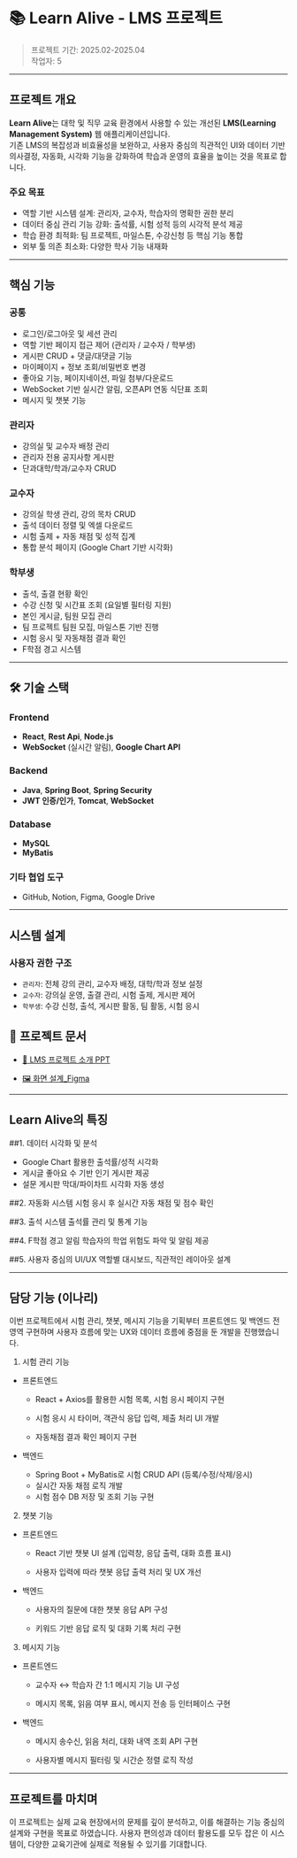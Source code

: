 # 📚 Learn Alive - LMS 프로젝트

> 프로젝트 기간: 2025.02-2025.04  
> 작업자: 5

---

## 프로젝트 개요

**Learn Alive**는 대학 및 직무 교육 환경에서 사용할 수 있는 개선된 **LMS(Learning Management System)** 웹 애플리케이션입니다.  
기존 LMS의 복잡성과 비효율성을 보완하고, 사용자 중심의 직관적인 UI와 데이터 기반 의사결정, 자동화, 시각화 기능을 강화하여 학습과 운영의 효율을 높이는 것을 목표로 합니다.

### 주요 목표

- 역할 기반 시스템 설계: 관리자, 교수자, 학습자의 명확한 권한 분리
- 데이터 중심 관리 기능 강화: 출석률, 시험 성적 등의 시각적 분석 제공
- 학습 환경 최적화: 팀 프로젝트, 마일스톤, 수강신청 등 핵심 기능 통합
- 외부 툴 의존 최소화: 다양한 학사 기능 내재화
  
---

## 핵심 기능

### 공통
- 로그인/로그아웃 및 세션 관리
- 역할 기반 페이지 접근 제어 (관리자 / 교수자 / 학부생)
- 게시판 CRUD + 댓글/대댓글 기능
- 마이페이지 + 정보 조회/비밀번호 변경
- 좋아요 기능, 페이지네이션, 파일 첨부/다운로드
- WebSocket 기반 실시간 알림, 오픈API 연동 식단표 조회
- 메시지 및 챗봇 기능

### 관리자
- 강의실 및 교수자 배정 관리
- 관리자 전용 공지사항 게시판
- 단과대학/학과/교수자 CRUD

### 교수자
- 강의실 학생 관리, 강의 목차 CRUD
- 출석 데이터 정렬 및 엑셀 다운로드
- 시험 출제 + 자동 채점 및 성적 집계
- 통합 분석 페이지 (Google Chart 기반 시각화)

### 학부생
- 출석, 출결 현황 확인
- 수강 신청 및 시간표 조회 (요일별 필터링 지원)
- 본인 게시글, 팀원 모집 관리
- 팀 프로젝트 팀원 모집, 마일스톤 기반 진행
- 시험 응시 및 자동채점 결과 확인
- F학점 경고 시스템

---

## 🛠 기술 스택

### Frontend
- **React**, **Rest Api**, **Node.js**
- **WebSocket** (실시간 알림), **Google Chart API**

### Backend
- **Java**, **Spring Boot**, **Spring Security**
- **JWT 인증/인가**, **Tomcat**, **WebSocket**

### Database
- **MySQL**
- **MyBatis**

### 기타 협업 도구
- GitHub, Notion, Figma, Google Drive

---

## 시스템 설계

### 사용자 권한 구조
- `관리자`: 전체 강의 관리, 교수자 배정, 대학/학과 정보 설정
- `교수자`: 강의실 운영, 출결 관리, 시험 출제, 게시판 제어
- `학부생`: 수강 신청, 출석, 게시판 활동, 팀 활동, 시험 응시

## 📘 프로젝트 문서

- [📄 LMS 프로젝트 소개 PPT](https://github.com/nari27/LearnAliveLMS/blob/main/docs/LMS%20%E1%84%91%E1%85%B3%E1%84%85%E1%85%A9%E1%84%8C%E1%85%A6%E1%86%A8%E1%84%90%E1%85%B3%20%E1%84%89%E1%85%A9%E1%84%80%E1%85%A2.pdf)

- [🖼️ 화면 설계_Figma](https://www.figma.com/design/WOBNLCfkcLOltITfUSnO3Z/LearnAliveLMS?node-id=0-1&p=f&t=uMVc2Jh6Jd0fBcZK-0)

---

## Learn Alive의 특징

##1. 데이터 시각화 및 분석
- Google Chart 활용한 출석률/성적 시각화
- 게시글 좋아요 수 기반 인기 게시판 제공
- 설문 게시판 막대/파이차트 시각화 자동 생성

##2. 자동화 시스템
시험 응시 후 실시간 자동 채점 및 점수 확인

##3. 출석 시스템
출석률 관리 및 통계 기능 

##4. F학점 경고 알림
학습자의 학업 위험도 파악 및 알림 제공

##5. 사용자 중심의 UI/UX
역할별 대시보드, 직관적인 레이아웃 설계

---

## 담당 기능 (이나리)

이번 프로젝트에서 시험 관리, 챗봇, 메시지 기능을 기획부터 프론트엔드 및 백엔드 전 영역 구현하며 사용자 흐름에 맞는 UX와 데이터 흐름에 중점을 둔 개발을 진행했습니다.

1. 시험 관리 기능
 - 프론트엔드

    - React + Axios를 활용한 시험 목록, 시험 응시 페이지 구현

    - 시험 응시 시 타이머, 객관식 응답 입력, 제출 처리 UI 개발

    - 자동채점 결과 확인 페이지 구현

 - 백엔드

    - Spring Boot + MyBatis로 시험 CRUD API (등록/수정/삭제/응시)
    - 실시간 자동 채점 로직 개발
    - 시험 점수 DB 저장 및 조회 기능 구현

2. 챗봇 기능
 - 프론트엔드

    - React 기반 챗봇 UI 설계 (입력창, 응답 출력, 대화 흐름 표시)

    - 사용자 입력에 따라 챗봇 응답 출력 처리 및 UX 개선

 - 백엔드

    - 사용자의 질문에 대한 챗봇 응답 API 구성

    - 키워드 기반 응답 로직 및 대화 기록 처리 구현

3. 메시지 기능
 - 프론트엔드

    - 교수자 ↔ 학습자 간 1:1 메시지 기능 UI 구성

    - 메시지 목록, 읽음 여부 표시, 메시지 전송 등 인터페이스 구현

 - 백엔드

    - 메시지 송수신, 읽음 처리, 대화 내역 조회 API 구현

    - 사용자별 메시지 필터링 및 시간순 정렬 로직 작성

---

## 프로젝트를 마치며

이 프로젝트는 실제 교육 현장에서의 문제를 깊이 분석하고, 이를 해결하는 기능 중심의 설계와 구현을 목표로 하였습니다. 사용자 편의성과 데이터 활용도를 모두 잡은 이 시스템이, 다양한 교육기관에 실제로 적용될 수 있기를 기대합니다.

